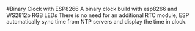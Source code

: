 #Binary Clock with ESP8266
A binary clock build with esp8266 and  WS2812b RGB LEDs
There is no need for an additional RTC module, ESP automatically sync time from NTP servers and display the time in clock.
